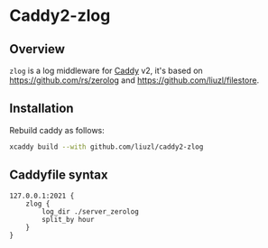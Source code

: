 # Caddy2-zlog

## Overview

`zlog` is a log middleware for [Caddy](https://github.com/caddyserver/caddy) v2, it's based on https://github.com/rs/zerolog and https://github.com/liuzl/filestore.

## Installation

Rebuild caddy as follows:

```sh
xcaddy build --with github.com/liuzl/caddy2-zlog
```

## Caddyfile syntax

```
127.0.0.1:2021 {
    zlog {
        log_dir ./server_zerolog
        split_by hour
    }
}
```
